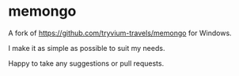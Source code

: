 # memongo

A fork of https://github.com/tryvium-travels/memongo for Windows.

I make it as simple as possible to suit my needs.

Happy to take any suggestions or pull requests.